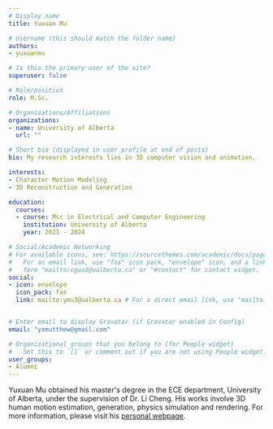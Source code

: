 ```yaml
---
# Display name
title: Yuxuan Mu

# Username (this should match the folder name)
authors:
- yuxuanmu

# Is this the primary user of the site?
superuser: false

# Role/position
role: M.Sc.

# Organizations/Affiliations
organizations:
- name: University of Alberta
  url: ""

# Short bio (displayed in user profile at end of posts)
bio: My research interests lies in 3D computer vision and animation.

interests:
- Character Motion Modeling
- 3D Reconstruction and Generation

education:
  courses:
  - course: Msc in Electrical and Computer Engineering
    institution: University of Alberta
    year: 2021 - 2024

# Social/Academic Networking
# For available icons, see: https://sourcethemes.com/academic/docs/page-builder/#icons
#   For an email link, use "fas" icon pack, "envelope" icon, and a link in the
#   form "mailto:cguo2@ualberta.ca" or "#contact" for contact widget.
social:
- icon: envelope
  icon_pack: fas
  link: mailto:ymu3@ualberta.ca # For a direct email link, use "mailto:cguo2@ualberta.ca".


# Enter email to display Gravatar (if Gravatar enabled in Config)
email: "yxmutthew@gmail.com"

# Organizational groups that you belong to (for People widget)
#   Set this to `[]` or comment out if you are not using People widget.
user_groups:
- Alumni
---
```


Yuxuan Mu obtained his master's degree in the ECE department, University of Alberta, under the supervision of Dr. Li Cheng. His works involve 3D human motion estimation, generation, physics simulation and rendering. For more information, please visit his [personal webpage](https://yxmu.foo).
